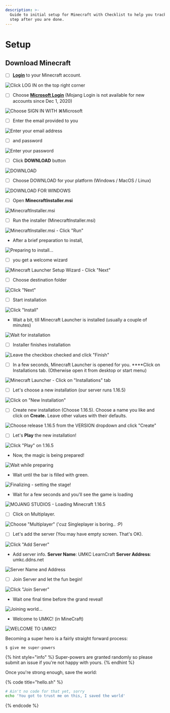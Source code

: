 ```yaml
---
description: >-
  Guide to initial setup for Minecraft with Checklist to help you track each
  step after you are done.
---
```


# Setup

## Download Minecraft

* [ ] [**Login**](https://www.minecraft.net/en-us) to your Minecraft account.

![Click LOG IN on the top right corner](.gitbook/assets/1-login-page.png)

* [ ] Choose [**Microsoft Login**](https://login.live.com/oauth20_authorize.srf?redirect_uri=https%3a%2f%2fsisu.xboxlive.com%2fconnect%2foauth%2fXboxLive&response_type=code&state=LAAAAAEB12r9KBzTYYsg8DH2Sn9n-hSQEldFnEqsuCFsSgxeOgqWHlEQQlsfOThlNjVhNDE2NTY5NDk0Njk5MGE0ZDg3NjFiZTRhZmMx&client_id=000000004420578E&scope=XboxLive.Signin&lw=1&fl=dob,easi2&xsup=1&cobrandid=8058f65d-ce06-4c30-9559-473c9275a65d) \(Mojang Login is not available for new accounts since Dec 1, 2020\)

![Choose SIGN IN WITH &#x2318;Microsoft](.gitbook/assets/2-signin-page.png)

* [ ] Enter the email provided to you

![Enter your email address](.gitbook/assets/3-email.png)

* [ ] and password

![Enter your password](.gitbook/assets/4-password.png)

* [ ] Click **DOWNLOAD** button

![DOWNLOAD](.gitbook/assets/5-download.png)

* [ ] Choose DOWNLOAD for your platform \(Windows / MacOS / Linux\)

![DOWNLOAD FOR WINDOWS](.gitbook/assets/6-for-windows.png)

* [ ] Open **MinecraftInstaller.msi**

![MinecraftInstaller.msi](.gitbook/assets/6_5-open-msi.png)

* [ ] Run the installer \(MinecraftInstaller.msi\)

![MinecraftInstaller.msi - Click &quot;Run&quot;](.gitbook/assets/7-run-installer.png)

* After a brief preparation to install,

![Preparing to install...](.gitbook/assets/8-preparing-to-install.png)

* [ ] you get a welcome wizard

![Minecraft Launcher Setup Wizard - Click &quot;Next&quot;](.gitbook/assets/9-welcome-wizard.png)

* [ ] Choose destination folder

![Click &quot;Next&quot;](.gitbook/assets/10-next.png)

* [ ] Start installation

![Click &quot;Install&quot;](.gitbook/assets/11-ready-to-install.png)

* Wait a bit, till Minecraft Launcher is installed \(usually a couple of minutes\)

![Wait for installation](.gitbook/assets/12-waiting.png)

* [ ] Installer finishes installation

![Leave the checkbox checked and click &quot;Finish&quot;](.gitbook/assets/13-finished.png)

* [ ] In a few seconds, Minecraft Launcher is opened for you. ****Click on Installations tab. \(Otherwise open it from desktop or start menu\)

![Minecraft Launcher - Click on &quot;Installations&quot; tab](.gitbook/assets/14-launcher-home.png)

* [ ] Let's choose a new installation \(our server runs 1.16.5\)

![Click on &quot;New Installation&quot;](.gitbook/assets/15-new-installation.png)

* [ ] Create new installation \(Choose 1.16.5\). Choose a name you like and click on **Create.** Leave other values with their defaults.

![Choose release 1.16.5 from the VERSION dropdown and click &quot;Create&quot;](.gitbook/assets/16-choose-version.png)

* [ ] Let's **Play** the new installation!

![Click &quot;Play&quot; on 1.16.5](.gitbook/assets/17-play.png)

* Now, the magic is being prepared!

![Wait while preparing](.gitbook/assets/18-preparing.png)

* Wait until the bar is filled with green.

![Finalizing - setting the stage!](.gitbook/assets/19-finalizing.png)

* Wait for a few seconds and you'll see the game is loading

![MOJANG STUDIOS - Loading Minecraft 1.16.5](.gitbook/assets/20-loading.png)

* [ ] Click on Multiplayer.

![Choose &quot;Multiplayer&quot; \(&apos;cuz Singleplayer is boring.. :P\)](.gitbook/assets/21-multiplayer.png)

* [ ] Let's add the server \(You may have empty screen. That's OK\).

![Click &quot;Add Server&quot;](.gitbook/assets/22-add-server.png)

* Add server info. **Server Name**: UMKC LearnCraft **Server Address**: umkc.ddns.net

![Server Name and Address](.gitbook/assets/23-edit-info.png)

* [ ] Join Server and let the fun begin!

![Click &quot;Join Server&quot;](.gitbook/assets/24-join-server.png)

* Wait one final time before the grand reveal!

![Joining world...](.gitbook/assets/25-joining.png)

* Welcome to UMKC! \(in MineCraft\)

![WELCOME TO UMKC! ](.gitbook/assets/26-welcome.png)

Becoming a super hero is a fairly straight forward process:

```
$ give me super-powers
```

{% hint style="info" %}
 Super-powers are granted randomly so please submit an issue if you're not happy with yours.
{% endhint %}

Once you're strong enough, save the world:

{% code title="hello.sh" %}
```bash
# Ain't no code for that yet, sorry
echo 'You got to trust me on this, I saved the world'
```
{% endcode %}




